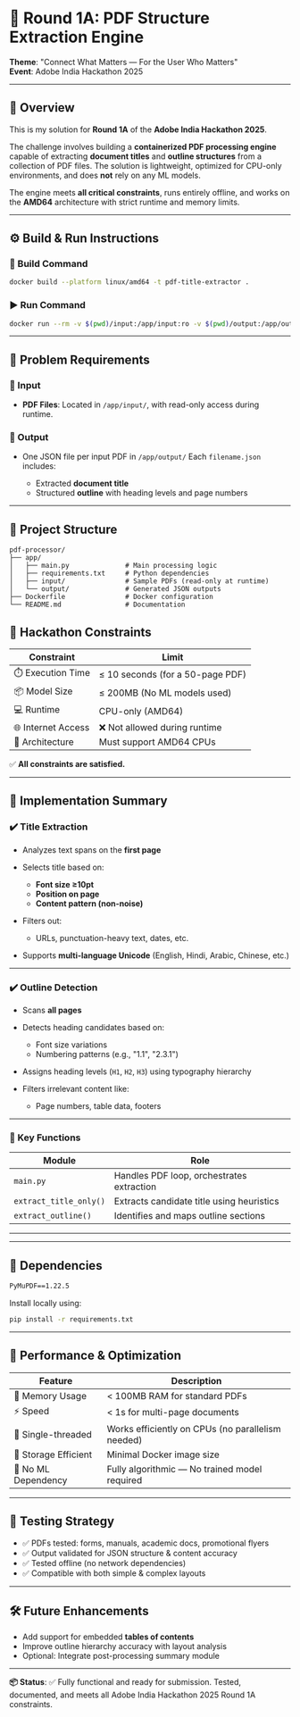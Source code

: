 # 📄 Round 1A: PDF Structure Extraction Engine  
**Theme**: "Connect What Matters — For the User Who Matters"  
**Event**: Adobe India Hackathon 2025

---

## 🧠 Overview

This is my solution for **Round 1A** of the **Adobe India Hackathon 2025**.

The challenge involves building a **containerized PDF processing engine** capable of extracting **document titles** and **outline structures** from a collection of PDF files. The solution is lightweight, optimized for CPU-only environments, and does **not** rely on any ML models.

The engine meets **all critical constraints**, runs entirely offline, and works on the **AMD64** architecture with strict runtime and memory limits.

---

## ⚙️ Build & Run Instructions

### 🧱 Build Command

```bash
docker build --platform linux/amd64 -t pdf-title-extractor .
```

### ▶️ Run Command

```bash
docker run --rm -v $(pwd)/input:/app/input:ro -v $(pwd)/output:/app/output --network none pdf-title-extractor
```

---

## 📌 Problem Requirements

### 🔽 Input

* **PDF Files**:
  Located in `/app/input/`, with read-only access during runtime.

### 🔼 Output

* One JSON file per input PDF in `/app/output/`
  Each `filename.json` includes:

  * Extracted **document title**
  * Structured **outline** with heading levels and page numbers

---

## 📁 Project Structure

```
pdf-processor/
├── app/
│   ├── main.py              # Main processing logic
│   ├── requirements.txt     # Python dependencies
│   ├── input/               # Sample PDFs (read-only at runtime)
│   └── output/              # Generated JSON outputs
├── Dockerfile               # Docker configuration
└── README.md                # Documentation
```


## 🚧 Hackathon Constraints

| Constraint         | Limit                            |
| ------------------ | -------------------------------- |
| ⏱️ Execution Time  | ≤ 10 seconds (for a 50-page PDF) |
| 📦 Model Size      | ≤ 200MB (No ML models used)      |
| 💻 Runtime         | CPU-only (AMD64)                 |
| 🌐 Internet Access | ❌ Not allowed during runtime     |
| 🧠 Architecture    | Must support AMD64 CPUs          |

✅ **All constraints are satisfied.**

---

## 🧩 Implementation Summary

### ✔️ Title Extraction

* Analyzes text spans on the **first page**
* Selects title based on:

  * **Font size ≥10pt**
  * **Position on page**
  * **Content pattern (non-noise)**
* Filters out:

  * URLs, punctuation-heavy text, dates, etc.
* Supports **multi-language Unicode** (English, Hindi, Arabic, Chinese, etc.)

---

### ✔️ Outline Detection

* Scans **all pages**
* Detects heading candidates based on:

  * Font size variations
  * Numbering patterns (e.g., "1.1", "2.3.1")
* Assigns heading levels (`H1`, `H2`, `H3`) using typography hierarchy
* Filters irrelevant content like:

  * Page numbers, table data, footers

---

### 🧠 Key Functions

| Module                 | Role                                      |
| ---------------------- | ----------------------------------------- |
| `main.py`              | Handles PDF loop, orchestrates extraction |
| `extract_title_only()` | Extracts candidate title using heuristics |
| `extract_outline()`    | Identifies and maps outline sections      |

---

---

## 🧮 Dependencies

```txt
PyMuPDF==1.22.5
```

Install locally using:

```bash
pip install -r requirements.txt
```

---

## 🚀 Performance & Optimization

| Feature              | Description                                       |
| -------------------- | ------------------------------------------------- |
| 🧠 Memory Usage      | < 100MB RAM for standard PDFs                     |
| ⚡ Speed              | < 1s for multi-page documents                     |
| 🧵 Single-threaded   | Works efficiently on CPUs (no parallelism needed) |
| 💾 Storage Efficient | Minimal Docker image size                         |
| 🧱 No ML Dependency  | Fully algorithmic — No trained model required     |

---

## 🔎 Testing Strategy

* ✅ PDFs tested: forms, manuals, academic docs, promotional flyers
* ✅ Output validated for JSON structure & content accuracy
* ✅ Tested offline (no network dependencies)
* ✅ Compatible with both simple & complex layouts

---

## 🛠️ Future Enhancements

* Add support for embedded **tables of contents**
* Improve outline hierarchy accuracy with layout analysis
* Optional: Integrate post-processing summary module

---

**📦 Status**: ✅ Fully functional and ready for submission.
Tested, documented, and meets all Adobe India Hackathon 2025 Round 1A constraints.

